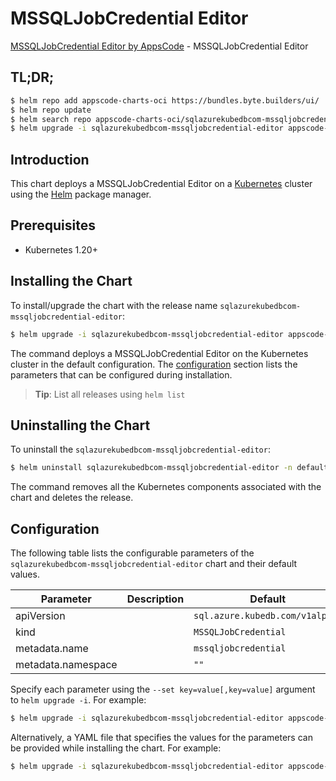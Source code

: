 # MSSQLJobCredential Editor

[MSSQLJobCredential Editor by AppsCode](https://byte.builders) - MSSQLJobCredential Editor

## TL;DR;

```bash
$ helm repo add appscode-charts-oci https://bundles.byte.builders/ui/
$ helm repo update
$ helm search repo appscode-charts-oci/sqlazurekubedbcom-mssqljobcredential-editor --version=v0.4.18
$ helm upgrade -i sqlazurekubedbcom-mssqljobcredential-editor appscode-charts-oci/sqlazurekubedbcom-mssqljobcredential-editor -n default --create-namespace --version=v0.4.18
```

## Introduction

This chart deploys a MSSQLJobCredential Editor on a [Kubernetes](http://kubernetes.io) cluster using the [Helm](https://helm.sh) package manager.

## Prerequisites

- Kubernetes 1.20+

## Installing the Chart

To install/upgrade the chart with the release name `sqlazurekubedbcom-mssqljobcredential-editor`:

```bash
$ helm upgrade -i sqlazurekubedbcom-mssqljobcredential-editor appscode-charts-oci/sqlazurekubedbcom-mssqljobcredential-editor -n default --create-namespace --version=v0.4.18
```

The command deploys a MSSQLJobCredential Editor on the Kubernetes cluster in the default configuration. The [configuration](#configuration) section lists the parameters that can be configured during installation.

> **Tip**: List all releases using `helm list`

## Uninstalling the Chart

To uninstall the `sqlazurekubedbcom-mssqljobcredential-editor`:

```bash
$ helm uninstall sqlazurekubedbcom-mssqljobcredential-editor -n default
```

The command removes all the Kubernetes components associated with the chart and deletes the release.

## Configuration

The following table lists the configurable parameters of the `sqlazurekubedbcom-mssqljobcredential-editor` chart and their default values.

|     Parameter      | Description |                  Default                   |
|--------------------|-------------|--------------------------------------------|
| apiVersion         |             | <code>sql.azure.kubedb.com/v1alpha1</code> |
| kind               |             | <code>MSSQLJobCredential</code>            |
| metadata.name      |             | <code>mssqljobcredential</code>            |
| metadata.namespace |             | <code>""</code>                            |


Specify each parameter using the `--set key=value[,key=value]` argument to `helm upgrade -i`. For example:

```bash
$ helm upgrade -i sqlazurekubedbcom-mssqljobcredential-editor appscode-charts-oci/sqlazurekubedbcom-mssqljobcredential-editor -n default --create-namespace --version=v0.4.18 --set apiVersion=sql.azure.kubedb.com/v1alpha1
```

Alternatively, a YAML file that specifies the values for the parameters can be provided while
installing the chart. For example:

```bash
$ helm upgrade -i sqlazurekubedbcom-mssqljobcredential-editor appscode-charts-oci/sqlazurekubedbcom-mssqljobcredential-editor -n default --create-namespace --version=v0.4.18 --values values.yaml
```
